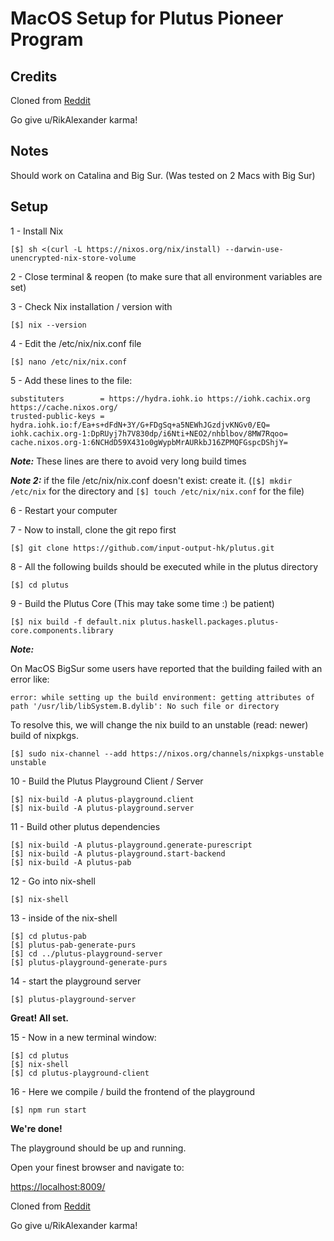 # MacOS Setup for Plutus Pioneer Program

## Credits
Cloned from [Reddit](https://www.reddit.com/r/cardano/comments/mmzut6/macos_plutus_playground_build_instructions/)

Go give u/RikAlexander karma!

## Notes

Should work on Catalina and Big Sur. (Was tested on 2 Macs with Big Sur)  

## Setup

1 - Install Nix

    [$] sh <(curl -L https://nixos.org/nix/install) --darwin-use-unencrypted-nix-store-volume
    

2 - Close terminal & reopen (to make sure that all environment variables are set)

3 - Check Nix installation / version with

    [$] nix --version
    

4 - Edit the /etc/nix/nix.conf file

    [$] nano /etc/nix/nix.conf
    

5 - Add these lines to the file:

    substituters        = https://hydra.iohk.io https://iohk.cachix.org https://cache.nixos.org/
    trusted-public-keys = hydra.iohk.io:f/Ea+s+dFdN+3Y/G+FDgSq+a5NEWhJGzdjvKNGv0/EQ= iohk.cachix.org-1:DpRUyj7h7V830dp/i6Nti+NEO2/nhblbov/8MW7Rqoo= cache.nixos.org-1:6NCHdD59X431o0gWypbMrAURkbJ16ZPMQFGspcDShjY=
    

_**Note:**_ These lines are there to avoid very long build times

_**Note 2:**_ if the file /etc/nix/nix.conf doesn't exist: create it. (`[$] mkdir /etc/nix` for the directory and `[$] touch /etc/nix/nix.conf` for the file)

6 - Restart your computer

7 - Now to install, clone the git repo first

    [$] git clone https://github.com/input-output-hk/plutus.git
    

8 - All the following builds should be executed while in the plutus directory

    [$] cd plutus
    

9 - Build the Plutus Core (This may take some time :) be patient)

    [$] nix build -f default.nix plutus.haskell.packages.plutus-core.components.library
    

_**Note:**_

On MacOS BigSur some users have reported that the building failed with an error like:

    error: while setting up the build environment: getting attributes of path '/usr/lib/libSystem.B.dylib': No such file or directory
    

To resolve this, we will change the nix build to an unstable (read: newer) build of nixpkgs.

    [$] sudo nix-channel --add https://nixos.org/channels/nixpkgs-unstable unstable
    

10 - Build the Plutus Playground Client / Server

    [$] nix-build -A plutus-playground.client
    [$] nix-build -A plutus-playground.server
    

11 - Build other plutus dependencies

    [$] nix-build -A plutus-playground.generate-purescript
    [$] nix-build -A plutus-playground.start-backend
    [$] nix-build -A plutus-pab
    

12 - Go into nix-shell

    [$] nix-shell
    

13 - inside of the nix-shell

    [$] cd plutus-pab
    [$] plutus-pab-generate-purs
    [$] cd ../plutus-playground-server
    [$] plutus-playground-generate-purs
    

14 - start the playground server

    [$] plutus-playground-server
    

  

**Great! All set.**

  

15 - Now in a new terminal window:

    [$] cd plutus
    [$] nix-shell
    [$] cd plutus-playground-client
    

16 - Here we compile / build the frontend of the playground

    [$] npm run start
    

  

**We're done!**

The playground should be up and running.

Open your finest browser and navigate to:

[https://localhost:8009/](https://localhost:8009/)

Cloned from [Reddit](https://www.reddit.com/r/cardano/comments/mmzut6/macos_plutus_playground_build_instructions/)

Go give u/RikAlexander karma!